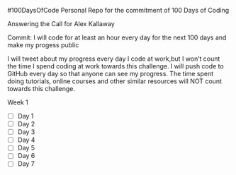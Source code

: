 #100DaysOfCode
Personal Repo for the commitment of 100 Days of Coding

Answering the Call for Alex Kallaway

Commit:
I will code for at least an hour every day for the next 100 days and make my progess public

I will tweet about my progress every day
I code at work,but I won’t count the time I spend coding at work towards this challenge.
I will push code to GitHub every day so that anyone can see my progress. 
The time spent doing tutorials, online courses and other similar resources will NOT count towards this challenge. 

Week 1
- [ ] Day 1
- [ ] Day 2
- [ ] Day 3
- [ ] Day 4
- [ ] Day 5
- [ ] Day 6
- [ ] Day 7
